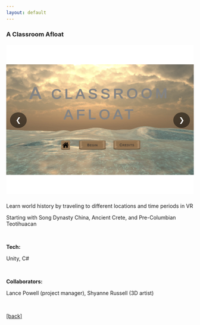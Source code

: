 ```yaml
---
layout: default
---
```


### A Classroom Afloat

<div class="carousel-container">
  <div class="carousel">
    <div class="carousel-item">
      <img src="/assets/classroom.png" alt="">
    </div>
    <div class="carousel-item">
      <img src="/assets/classroom1.png" alt="">
    </div>
    <div class="carousel-item">
      <img src="/assets/classroom2.png" alt="">
    </div>
    <div class="carousel-item">
      <img src="/assets/classroom3.png" alt="">
    </div>
    <div class="carousel-item">
      <img src="/assets/classroom4.png" alt="">
    </div>
    <div class="carousel-item">
      <img src="/assets/classroom5.png" alt="">
    </div>
    <div class="carousel-item">
      <img src="/assets/classroom6.png" alt="">
    </div>
    <div class="carousel-item">
      <img src="/assets/classroom7.png" alt="">
    </div>
    <div class="carousel-item">
      <img src="/assets/classroom8.png" alt="">
    </div>
    <div class="carousel-item">
      <img src="/assets/classroom9.png" alt="">
    </div>
    <div class="carousel-item">
      <img src="/assets/classroom10.png" alt="">
    </div>
    <div class="carousel-item">
      <img src="/assets/classroom11.png" alt="">
    </div>
    <div class="carousel-item">
      <img src="/assets/classroom12.png" alt="">
    </div>
    <div class="carousel-item">
      <img src="/assets/classroom13.png" alt="">
    </div>
    <div class="carousel-item">
      <img src="/assets/classroom14.png" alt="">
    </div>
    <div class="carousel-item">
      <img src="/assets/classroom15.png" alt="">
    </div>
    <div class="carousel-item">
      <img src="/assets/classroom16.png" alt="">
    </div>
    <div class="carousel-item">
      <img src="/assets/classroom17.png" alt="">
    </div>
    <div class="carousel-item">
      <img src="/assets/classroom18.png" alt="">
    </div>
    <div class="carousel-item">
      <img src="/assets/classroom19.png" alt="">
    </div>
    <div class="carousel-item">
      <img src="/assets/classroom20.png" alt="">
    </div>
    <div class="carousel-item">
      <img src="/assets/classroom21.png" alt="">
    </div>
  </div>
  <button class="carousel-button prev">❮</button>
  <button class="carousel-button next">❯</button>
</div>

<style>
.carousel-container {
  position: relative;
  max-width: 100%;
  margin: 20px 0;
  overflow: hidden;
}

.carousel {
  display: flex;
  transition: transform 0.5s ease-in-out;
}

.carousel-item {
  min-width: 100%;
  box-sizing: border-box;
}

.carousel-item img {
  width: 100%;
  height: 400px;
  object-fit: contain;
  background-color: white;
}

.carousel-button {
  position: absolute;
  top: 50%;
  transform: translateY(-50%);
  background: rgba(0, 0, 0, 0.5);
  color: white;
  border: none;
  padding: 10px 15px;
  cursor: pointer;
  font-size: 18px;
  border-radius: 50%;
}

.carousel-button:hover {
  background: rgba(0, 0, 0, 0.8);
}

.prev {
  left: 10px;
}

.next {
  right: 10px;
}
</style>

<script>
document.addEventListener('DOMContentLoaded', function() {
  const carousel = document.querySelector('.carousel');
  const items = document.querySelectorAll('.carousel-item');
  const prevButton = document.querySelector('.prev');
  const nextButton = document.querySelector('.next');
  let currentIndex = 0;

  function updateCarousel() {
    carousel.style.transform = `translateX(-${currentIndex * 100}%)`;
  }

  prevButton.addEventListener('click', () => {
    currentIndex = (currentIndex - 1 + items.length) % items.length;
    updateCarousel();
  });

  nextButton.addEventListener('click', () => {
    currentIndex = (currentIndex + 1) % items.length;
    updateCarousel();
  });
});
</script>

Learn world history by traveling to different locations and time periods in VR

Starting with Song Dynasty China, Ancient Crete, and Pre-Columbian Teotihuacan

&nbsp;

**Tech:**

Unity, C#

&nbsp;

**Collaborators:**

Lance Powell (project manager), Shyanne Russell (3D artist)

&nbsp;

[[back]](/portfolio/projects)

&nbsp;

&nbsp;
